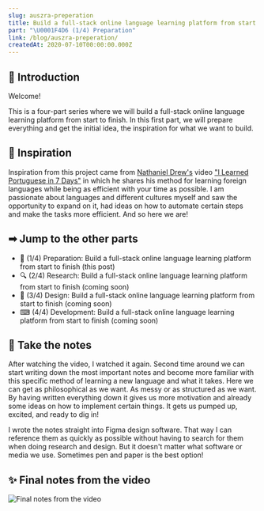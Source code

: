 ```yaml
---
slug: auszra-preperation
title: Build a full-stack online language learning platform from start to finish
part: "\U0001F4D6 (1/4) Preparation"
link: /blog/auszra-preperation/
createdAt: 2020-07-10T00:00:00.000Z
---
```

## 👋 Introduction

Welcome!

This is a four-part series where we will build a full-stack online language learning platform from start to finish. In this first part, we will prepare everything and get the initial idea, the inspiration for what we want to build.

## 💭 Inspiration

Inspiration from this project came from [Nathaniel Drew's](https://www.youtube.com/nathanieldrewofficial) video ["I Learned Portuguese in 7 Days"](https://www.youtube.com/watch?v=lhcvejeAB0E) in which he shares his method for learning foreign languages while being as efficient with your time as possible. I am passionate about languages and different cultures myself and saw the opportunity to expand on it, had ideas on how to automate certain steps and make the tasks more efficient. And so here we are!

## ➡ Jump to the other parts

* <span class="current-post">📖 (1/4) Preparation: Build a full-stack online language learning platform from start to finish (this post)</span>
* <span class="coming-soon-post">🔍 (2/4) Research: Build a full-stack online language learning platform from start to finish (coming soon)</span>
* <span class="coming-soon-post">🎨 (3/4) Design: Build a full-stack online language learning platform from start to finish (coming soon)</span>
* <span class="coming-soon-post">⌨ (4/4) Development: Build a full-stack online language learning platform from start to finish (coming soon)</span>

## 📝 Take the notes

After watching the video, I watched it again. Second time around we can start writing down the most important notes and become more familiar with this specific method of learning a new language and what it takes. Here we can get as philosophical as we want. As messy or as structured as we want. By having written everything down it gives us more motivation and already some ideas on how to implement certain things. It gets us pumped up, excited, and ready to dig in!

I wrote the notes straight into Figma design software. That way I can reference them as quickly as possible without having to search for them when doing research and design. But it doesn't matter what software or media we use. Sometimes pen and paper is the best option!

## ✨ Final notes from the video

<div class="large">

![Final notes from the video](/uploads/auszra-final-notes-from-the-video.png)

</div>
